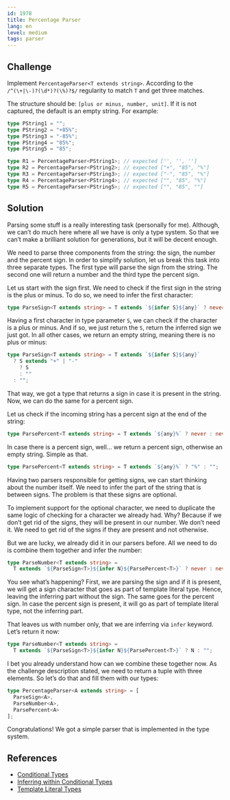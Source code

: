 ```yaml
---
id: 1978
title: Percentage Parser
lang: en
level: medium
tags: parser
---
```


## Challenge

Implement `PercentageParser<T extends string>`. According to the
`/^(\+|\-)?(\d*)?(\%)?$/` regularity to match `T` and get three matches.

The structure should be: `[plus or minus, number, unit]`. If it is not captured,
the default is an empty string. For example:

```typescript
type PString1 = "";
type PString2 = "+85%";
type PString3 = "-85%";
type PString4 = "85%";
type PString5 = "85";

type R1 = PercentageParser<PString1>; // expected ['', '', '']
type R2 = PercentageParser<PString2>; // expected ["+", "85", "%"]
type R3 = PercentageParser<PString3>; // expected ["-", "85", "%"]
type R4 = PercentageParser<PString4>; // expected ["", "85", "%"]
type R5 = PercentageParser<PString5>; // expected ["", "85", ""]
```

## Solution

Parsing some stuff is a really interesting task (personally for me). Although,
we can’t do much here where all we have is only a type system. So that we can’t
make a brilliant solution for generations, but it will be decent enough.

We need to parse three components from the string: the sign, the number and the
percent sign. In order to simplify solution, let us break this task into three
separate types. The first type will parse the sign from the string. The second
one will return a number and the third type the percent sign.

Let us start with the sign first. We need to check if the first sign in the
string is the plus or minus. To do so, we need to infer the first character:

```typescript
type ParseSign<T extends string> = T extends `${infer S}${any}` ? never : never;
```

Having a first character in type parameter `S`, we can check if the character is
a plus or minus. And if so, we just return the `S`, return the inferred sign we
just got. In all other cases, we return an empty string, meaning there is no
plus or minus:

```typescript
type ParseSign<T extends string> = T extends `${infer S}${any}`
  ? S extends "+" | "-"
    ? S
    : ""
  : "";
```

That way, we got a type that returns a sign in case it is present in the string.
Now, we can do the same for a percent sign.

Let us check if the incoming string has a percent sign at the end of the string:

```typescript
type ParsePercent<T extends string> = T extends `${any}%` ? never : never;
```

In case there is a percent sign, well... we return a percent sign, otherwise an
empty string. Simple as that.

```typescript
type ParsePercent<T extends string> = T extends `${any}%` ? "%" : "";
```

Having two parsers responsible for getting signs, we can start thinking about
the number itself. We need to infer the part of the string that is between
signs. The problem is that these signs are optional.

To implement support for the optional character, we need to duplicate the same
logic of checking for a character we already had. Why? Because if we don’t get
rid of the signs, they will be present in our number. We don’t need it. We need
to get rid of the signs if they are present and not otherwise.

But we are lucky, we already did it in our parsers before. All we need to do is
combine them together and infer the number:

```typescript
type ParseNumber<T extends string> =
  T extends `${ParseSign<T>}${infer N}${ParsePercent<T>}` ? never : never;
```

You see what’s happening? First, we are parsing the sign and if it is present,
we will get a sign character that goes as part of template literal type. Hence,
leaving the inferring part without the sign. The same goes for the percent sign.
In case the percent sign is present, it will go as part of template literal
type, not the inferring part.

That leaves us with number only, that we are inferring via `infer` keyword.
Let’s return it now:

```typescript
type ParseNumber<T extends string> =
  T extends `${ParseSign<T>}${infer N}${ParsePercent<T>}` ? N : "";
```

I bet you already understand how can we combine these together now. As the
challenge description stated, we need to return a tuple with three elements. So
let’s do that and fill them with our types:

```typescript
type PercentageParser<A extends string> = [
  ParseSign<A>,
  ParseNumber<A>,
  ParsePercent<A>
];
```

Congratulations! We got a simple parser that is implemented in the type system.

## References

- [Conditional Types](https://www.typescriptlang.org/docs/handbook/2/conditional-types.html)
- [Inferring within Conditional Types](https://www.typescriptlang.org/docs/handbook/2/conditional-types.html#inferring-within-conditional-types)
- [Template Literal Types](https://www.typescriptlang.org/docs/handbook/release-notes/typescript-4-1.html#template-literal-types)
